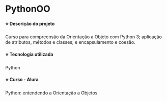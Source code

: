 # PythonOO


#### ⭐ Descrição do projeto
Curso para compreensão da Orientação a Objeto com Python 3; aplicação de atributos, métodos e classes; e encapsulamento e coesão.


#### ⭐ Tecnologia utilizada
Python


#### ⭐ Curso - Alura
Python: entendendo a Orientação a Objetos
